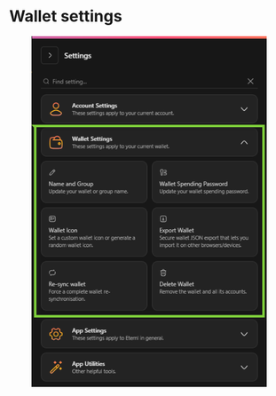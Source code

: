# Wallet settings

<figure><img src="../../../.gitbook/assets/image (7).png" alt=""><figcaption></figcaption></figure>
